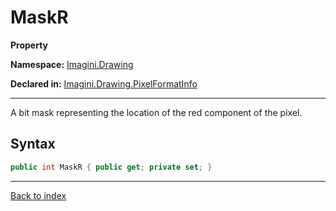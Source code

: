 # MaskR

**Property**

**Namespace:** [Imagini.Drawing](Imagini.Drawing.md)

**Declared in:** [Imagini.Drawing.PixelFormatInfo](Imagini.Drawing.PixelFormatInfo.md)

------



A bit mask representing the location of the red component of the pixel.


## Syntax

```csharp
public int MaskR { public get; private set; }
```

------

[Back to index](index.md)